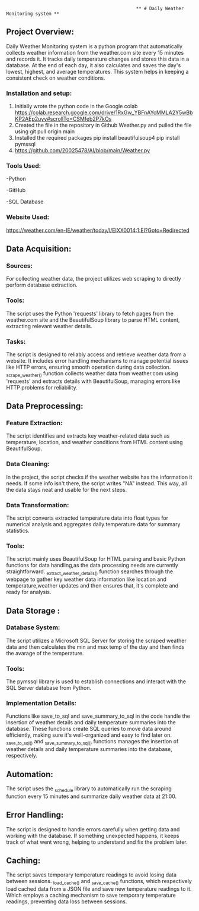                                     

                                                     ** # Daily Weather Monitoring system **
                                                            
                                                        
## Project Overview:

Daily Weather Monitoring system is a python program that automatically collects weather information from the weather.com site every 15 minutes and records it. It tracks daily temperature changes and stores this data in a database. At the end of each day, it also calculates and saves the day's lowest, highest, and average temperatures. This system helps in keeping a consistent check on weather conditions.
### Installation and setup:
1. Initially wrote the python code in the Google colab
   https://colab.research.google.com/drive/1RxGw_YBFnAYcMMLA2Y5wBbKP2AEp2uyy#scrollTo=CSMfeb2P7kOs
3. Created the file in the repository in Github Weather.py and pulled the file using
   git pull origin main
4. Installed the required packages
   pip install beautifulsoup4
   pip install pymssql
5. https://github.com/20025478/AI/blob/main/Weather.py
### Tools Used:
-Python

-GitHub

-SQL Database

### Website Used:
https://weather.com/en-IE/weather/today/l/EIXX0014:1:EI?Goto=Redirected

## Data Acquisition:
### Sources:
For collecting weather data, the project utilizes web scraping to directly perform database extraction.
### Tools:
The script uses the Python 'requests' library to fetch pages from the weather.com site and the BeautifulSoup library to parse HTML content, extracting relevant weather details.
### Tasks:
The script is designed to reliably access and retrieve weather data from a website. It includes error handling mechanisms to manage potential issues like HTTP errors, ensuring smooth operation during data collection.
<sub>scrape_weather()</sub> function collects weather data from weather.com using 'requests' and extracts details with BeautifulSoup, managing errors like HTTP problems for reliability.


## Data Preprocessing:
### Feature Extraction:
The script identifies and extracts key weather-related data such as temperature, location, and weather conditions from HTML content using BeautifulSoup.
### Data Cleaning:
In the project, the script checks if the weather website has the information it needs. If some info isn't there, the script writes "NA" instead. This way, all the data stays neat and usable for the next steps.
### Data Transformation:
The script converts extracted temperature data into float types for numerical analysis and aggregates daily temperature data for summary statistics.
### Tools:
The script mainly uses BeautifulSoup for HTML parsing and basic Python functions for data handling,as the data processing needs are currently straightforward.
<sub>extract_weather_details()</sub> function searches through the webpage to gather key weather data information like location and temperature,weather updates and then ensures that, it's complete and ready for analysis.


## Data Storage :
### Database System:
The script utilizes a Microsoft SQL Server for storing the scraped weather data and then calculates the min and max temp of the day and then finds the avarage of the temperature.
### Tools:
The pymssql library is used to establish connections and interact with the SQL Server database from Python.
### Implementation Details:
Functions like save_to_sql and save_summary_to_sql in the code handle the insertion of weather details and daily temperature summaries into the database. These functions create SQL queries to move data around efficiently, making sure it's well-organized and easy to find later on.
<sub>save_to_sql()</sub> and <sub>save_summary_to_sql()</sub> functions manages the insertion of weather details and daily temperature summaries into the database, respectively.


## Automation:
The script uses the <sub> schedule </sub> library to automatically run the scraping function every 15 minutes and summarize daily weather data at 21:00.

## Error Handling:
The script is designed to handle errors carefully when getting data and working with the database. If something unexpected happens, it keeps track of what went wrong, helping to understand and fix the problem later.

## Caching:
The script saves temporary temperature readings to avoid losing data between sessions.
<sub>load_cache()</sub> and <sub>save_cache()</sub> functions, which respectively load cached data from a JSON file and save new temperature readings to it. Which employs a caching mechanism to save temporary temperature readings, preventing data loss between sessions. 
